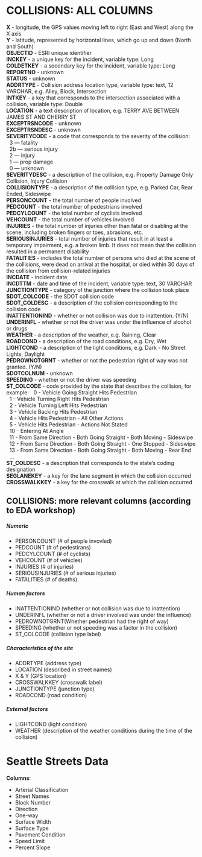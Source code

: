# COLLISIONS: ALL COLUMNS

**X** - longitude, the GPS values moving left to right (East and West) along the X axis  
**Y** - latitude, represented by horizontal lines, which go up and down (North and South)  
**OBJECTID** - ESRI unique identifier  
**INCKEY** - a unique key for the incident, variable type: Long  
**COLDETKEY** - a secondary key for the incident, variable type: Long  
**REPORTNO** - unknown  
**STATUS** - unknown  
**ADDRTYPE** - Collision address location type, variable type: text, 12 VARCHAR, e.g. Alley, Block, Intersection  
**INTKEY** - a key that corresponds to the intersection associated with a collision, variable type: Double  
**LOCATION** - a text description of location, e.g. TERRY AVE BETWEEN JAMES ST AND CHERRY ST  
**EXCEPTRSNCODE** - unknown  
**EXCEPTRSNDESC** - unknown  
**SEVERITYCODE** - a code that corresponds to the severity of the collision:  
$\,\,$ 3 — fatality  
$\,\,$ 2b — serious injury  
$\,\,$ 2 — injury  
$\,\,$ 1 — prop damage  
$\,\,$ 0 — unknown  
**SEVERITYDESC** - a description of the collision, e.g. Property Damage Only Collision, Injury Collision  
**COLLISIONTYPE** - a description of the collision type, e.g. Parked Car, Rear Ended, Sideswipe  
**PERSONCOUNT** - the total number of people involved  
**PEDCOUNT** - the total number of pedestrians involved  
**PEDCYLCOUNT** - the total number of cyclists involved  
**VEHCOUNT** - the total number of vehicles involved  
**INJURIES** - the total number of injuries other than fatal or disabling at the scene, including broken fingers or toes, abrasions, etc.  
**SERIOUSINJURIES** - total number of injuries that result in at least a temporary impairment, e.g. a broken limb. It does not mean that the collision resulted in a permanent disability  
**FATALITIES** - includes the total number of persons who died at the scene of the collisions, were dead on arrival at the hospital, or died within 30 days of the collision from collision-related injuries  
**INCDATE** - incident date  
**INCDTTM** - date and time of the incident, variable type: text, 30 VARCHAR  
**JUNCTIONTYPE** - category of the junction where the collision took place  
**SDOT_COLCODE** - the SDOT collision code  
**SDOT_COLDESC** - a description of the collision corresponding to the collision code  
**INATTENTIONIND** - whether or not collision was due to inattention. (Y/N)  
**UNDERINFL** - whether or not the driver was under the influence of alcohol or drugs  
**WEATHER** - a description of the weather, e.g. Raining, Clear  
**ROADCOND** - a description of the road conditions, e.g. Dry, Wet  
**LIGHTCOND** - a description of the light conditions, e.g. Dark - No Street Lights, Daylight  
**PEDROWNOTGRNT** - whether or not the pedestrian right of way was not granted. (Y/N)  
**SDOTCOLNUM** - unknown  
**SPEEDING** - whether or not the driver was speeding  
**ST_COLCODE** - code provided by the state that describes the collision, for example: $\,\,$ 0 - Vehicle Going Straight Hits Pedestrian  
$\,\,$ 1 - Vehicle Turning Right Hits Pedestrian  
$\,\,$ 2 - Vehicle Turning Left Hits Pedestrian  
$\,\,$ 3 - Vehicle Backing Hits Pedestrian  
$\,\,$ 4 - Vehicle Hits Pedestrian - All Other Actions  
$\,\,$ 5 - Vehicle Hits Pedestrian - Actions Not Stated  
$\,\,$ 10 - Entering At Angle  
$\,\,$ 11 - From Same Direction - Both Going Straight - Both Moving - Sideswipe  
$\,\,$ 12 - From Same Direction - Both Going Straight - One Stopped - Sideswipe  
$\,\,$ 13 - From Same Direction - Both Going Straight - Both Moving - Rear End  
$\,\,$ ...  
**ST_COLDESC** - a description that corresponds to the state’s coding designation  
**SEGLANEKEY** - a key for the lane segment in which the collision occurred  
**CROSSWALKKEY** - a key for the crosswalk at which the collision occurred  


## COLLISIONS: more relevant columns (according to EDA workshop)  
##### Numeric
- PERSONCOUNT (# of people invovled)  
- PEDCOUNT (# of pedestirans)  
- PEDCYLCOUNT (# of cyclists)  
- VEHCOUNT (# of vehicles)
- INJURIES (# of injuries)
- SERIOUSINJURIES (# of serious injuries)
- FATALITIES (# of deaths)  

##### Human factors
- INATTENTIONIND (whether or not collision was due to inattention)
- UNDERINFL (whether or not a driver involved was under the influence)
- PEDROWNOTGRNT(Whether pedestrian had the right of way)
- SPEEDING (whether or not speeding was a factor in the collision)
- ST_COLCODE (collision type label)


##### Characteristics of the site
- ADDRTYPE (address type)
- LOCATION (described in street names)
- X & Y (GPS location)
- CROSSWALKKEY (crosswalk label)
- JUNCTIONTYPE (junction type)
- ROADCOND (road condition)

##### External factors
- LIGHTCOND (light condition)
- WEATHER (description of the weather conditions during the time of the collision)


# Seattle Streets Data

**Columns**:

- Arterial Classification
- Street Names
- Block Number
- Direction
- One-way
- Surface Width
- Surface Type
- Pavement Condition
- Speed Limit
- Percent Slope